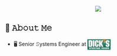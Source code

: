 <p align="center">
<img src="https://media.tenor.com/p5q73vRBB5sAAAAC/obiwan-hellothere.gif">
</p>

## :page_with_curl: 𝙰𝚋𝚘𝚞𝚝 𝙼𝚎
- 🖥 Senior 𝚂ystems Engineer at [<img src="https://raw.githubusercontent.com/B4D-TP/B4D-TP/main/assests/dsg.svg" height="30em" align="center" alt="Dick's Sporting Goods" title="Dick's Sporting Goods"/>](https://www.dickssportinggoods.com/)
